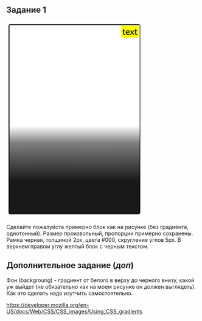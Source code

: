 ## Задание 1

![img_1.png](img_1.png)

Сделайте пожалуйста примерно блок как на рисунке (без градиента, однотонный).
Размер произвольный, пропорции примерно сохранены.
Рамка черная, толщиной 2px, цвета #000, скругление углов 5px.
В верхнем правом углу желтый блок с черным текстом.


## Дополнительное задание (*доп*)
Фон (backgroung) - градиент от белого в верху до черного внизу,
какой уж выйдет (не обязательно как на моем рисунке он должен выглядеть).
Как это сделать надо изутчить самостоятельно.

https://developer.mozilla.org/en-US/docs/Web/CSS/CSS_images/Using_CSS_gradients

